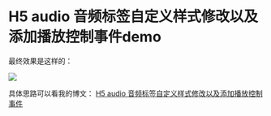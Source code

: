 # H5 audio 音频标签自定义样式修改以及添加播放控制事件demo

最终效果是这样的：

![](http://120.77.171.203:8080/images/H5-audio.gif)

具体思路可以看我的博文：
[H5 audio 音频标签自定义样式修改以及添加播放控制事件](https://dandelion-drq.github.io/2017/08/28/H5-audio-demo.html)